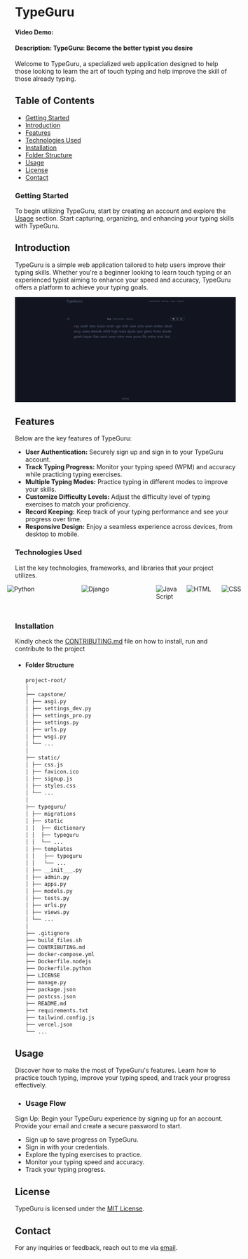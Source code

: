 # TypeGuru

#### Video Demo:

#### Description: TypeGuru: Become the better typist you desire

Welcome to TypeGuru, a specialized web application designed to help those looking to learn the art of touch typing and help improve the skill of those already typing.

## Table of Contents

- [Getting Started](#getting-started)
- [Introduction](#introduction)
- [Features](#features)
- [Technologies Used](#technologies-used)
- [Installation](#installation)
- [Folder Structure](#folder-structure)
- [Usage](#usage)
- [License](#license)
- [Contact](#contact)

### Getting Started

To begin utilizing TypeGuru, start by creating an account and explore the [Usage](#usage) section. Start capturing, organizing, and enhancing your typing skills with TypeGuru.

## Introduction

TypeGuru is a simple web application tailored to help users improve their typing skills. Whether you're a beginner looking to learn touch typing or an experienced typist aiming to enhance your speed and accuracy, TypeGuru offers a platform to achieve your typing goals.

![Application Homepage](image.png)

## Features

Below are the key features of TypeGuru:

- **User Authentication:** Securely sign up and sign in to your TypeGuru account.
- **Track Typing Progress:** Monitor your typing speed (WPM) and accuracy while practicing typing exercises.
- **Multiple Typing Modes:** Practice typing in different modes to improve your skills.
- **Customize Difficulty Levels:** Adjust the difficulty level of typing exercises to match your proficiency.
- **Record Keeping:** Keep track of your typing performance and see your progress over time.
- **Responsive Design:** Enjoy a seamless experience across devices, from desktop to mobile.

### Technologies Used

List the key technologies, frameworks, and libraries that your project utilizes.

<div style="display: flex; justify-content: center; align-items: baseline; gap: 20px;">
<img src="https://www.python.org/static/community_logos/python-logo-generic.svg" alt="Python" width="150" height="50"> <img src="https://www.djangoproject.com/m/img/logos/django-logo-negative.svg" alt="Django" width="150" height="50"> <img src="https://upload.wikimedia.org/wikipedia/commons/9/99/Unofficial_JavaScript_logo_2.svg" alt="JavaScript" width="50" height="50"> <img src="https://www.w3.org/html/logo/downloads/HTML5_Logo_256.png" alt="HTML" width="60" height="60"> <img src="https://upload.wikimedia.org/wikipedia/commons/d/d5/CSS3_logo_and_wordmark.svg" alt="CSS" width="50" height="60">
</div>

### Installation

Kindly check the [CONTRIBUTING.md](CONTRIBUTING.md) file on how to install, run and contribute to the project

- #### Folder Structure

  ```
  project-root/
  │
  ├── capstone/
  │ ├── asgi.py
  │ ├── settings_dev.py
  │ ├── settings_pro.py
  │ ├── settings.py
  │ ├── urls.py
  │ ├── wsgi.py
  │ └── ...
  │
  ├── static/
  │ ├── css.js
  │ ├── favicon.ico
  │ ├── signup.js
  │ ├── styles.css
  │ └── ...
  │
  ├── typeguru/
  │ ├── migrations
  │ ├── static
  │ │  ├── dictionary
  │ │  ├── typeguru
  │ │  └── ...
  │ ├── templates
  │ │   ├── typeguru
  │ │   └── ...
  │ ├── __init___.py
  │ ├── admin.py
  │ ├── apps.py
  │ ├── models.py
  │ ├── tests.py
  │ ├── urls.py
  │ ├── views.py
  │ └── ...
  │
  ├── .gitignore
  ├── build_files.sh
  ├── CONTRIBUTING.md
  ├── docker-compose.yml
  ├── Dockerfile.nodejs
  ├── Dockerfile.python
  ├── LICENSE
  ├── manage.py
  ├── package.json
  ├── postcss.json
  ├── README.md
  ├── requirements.txt
  ├── tailwind.config.js
  ├── vercel.json
  └── ...
  ```

## Usage

Discover how to make the most of TypeGuru's features. Learn how to practice touch typing, improve your typing speed, and track your progress effectively.

- ### Usage Flow

Sign Up: Begin your TypeGuru experience by signing up for an account. Provide your email and create a secure password to start.

- Sign up to save progress on TypeGuru.
- Sign in with your credentials.
- Explore the typing exercises to practice.
- Monitor your typing speed and accuracy.
- Track your typing progress.

## License

TypeGuru is licensed under the [MIT License](LICENSE).

## Contact

For any inquiries or feedback, reach out to me via [email](mailto:babsman4all@email.com).
